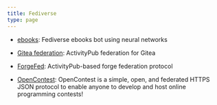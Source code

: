 ```yaml
---
title: Fediverse
type: page
---
```



- [ebooks](https://git.exozy.me/Ta180m/ebooks): Fediverse ebooks bot using neural networks

- [Gitea federation](https://gitea.com/Ta180m/gitea): ActivityPub federation for Gitea

- [ForgeFed](https://forgefed.org/): ActivityPub-based forge federation protocol

- [OpenContest](https://codeberg.org/LadueCS/OpenContest): OpenContest is a simple, open, and federated HTTPS JSON protocol to enable anyone to develop and host online programming contests!
